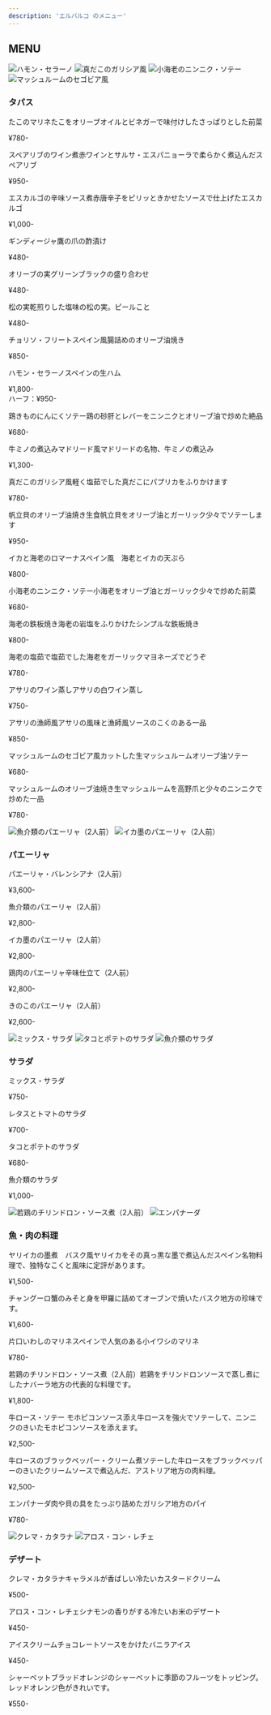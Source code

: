 ```yaml
---
description: 'エルバルコ のメニュー'
---
```

  <div class="mv__menu mv__content">
    <h2 class="mv__content--heading">MENU</h2>
  </div>
  <section class="food">
    <div class="food--inner fadein">
      <div class="food__list--wrap">
        <div class="food__img">
          <img class="food__img--item" src="../images/food-03.jpg" alt="ハモン・セラーノ">
          <img class="food__img--item" src="../images/food-04.jpg" alt="真だこのガリシア風">
          <img class="food__img--item" src="../images/food-05.jpg" alt="小海老のニンニク・ソテー">
          <img class="food__img--item" src="../images/food-06.jpg" alt="マッシュルームのセゴビア風">
        </div>
        <div class="food__list--area">
          <div class="food__list">
            <h3 class="food__list--heading1">タパス</h3>
            <div class="food__list--box">
              <div class="food__list--item">
                <p class="food__list--name">たこのマリネ<span class="food__list--info">たこをオリーブオイルとビネガーで味付けしたさっぱりとした前菜</span></p>
                <p class="food__list--price">¥780-</p>
              </div>
              <div class="food__list--item">
                <p class="food__list--name">スペアリブのワイン煮<span class="food__list--info">赤ワインとサルサ・エスパニョーラで柔らかく煮込んだスペアリブ</span></p>
                <p class="food__list--price">¥950-</p>
              </div>
              <div class="food__list--item">
                <p class="food__list--name">エスカルゴの辛味ソース煮<span class="food__list--info">赤唐辛子をピリッときかせたソースで仕上げたエスカルゴ</span></p>
                <p class="food__list--price">¥1,000-</p>
              </div>
              <div class="food__list--item">
                <p class="food__list--name">ギンディージャ<span class="food__list--info">鷹の爪の酢漬け</span></p>
                <p class="food__list--price">¥480-</p>
              </div>
              <div class="food__list--item">
                <p class="food__list--name">オリーブの実<span class="food__list--info">グリーンブラックの盛り合わせ</span></p>
                <p class="food__list--price">¥480-</p>
              </div>
              <div class="food__list--item">
                <p class="food__list--name">松の実<span class="food__list--info">乾煎りした塩味の松の実。ピールこと</span></p>
                <p class="food__list--price">¥480-</p>
              </div>
              <div class="food__list--item">
                <p class="food__list--name">チョリソ・フリート<span class="food__list--info">スペイン風腸詰めのオリーブ油焼き</span></p>
                <p class="food__list--price">¥850-</p>
              </div>
              <div class="food__list--item">
                <p class="food__list--name">ハモン・セラーノ<span class="food__list--info">スペインの生ハム</span></p>
                <p class="food__list--price">¥1,800-<br>ハーフ：¥950-</p>
              </div>
              <div class="food__list--item">
                <p class="food__list--name">鶏きものにんにくソテー<span class="food__list--info">鶏の砂肝とレバーをニンニクとオリーブ油で炒めた絶品</span></p>
                <p class="food__list--price">¥680-</p>
              </div>
              <div class="food__list--item">
                <p class="food__list--name">牛ミノの煮込みマドリード風<span class="food__list--info">マドリードの名物、牛ミノの煮込み</span></p>
                <p class="food__list--price">¥1,300-</p>
              </div>
              <div class="food__list--item">
                <p class="food__list--name">真だこのガリシア風<span class="food__list--info">軽く塩茹でした真だこにパプリカをふりかけます</span></p>
                <p class="food__list--price">¥780-</p>
              </div>
              <div class="food__list--item">
                <p class="food__list--name">帆立貝のオリーブ油焼き<span class="food__list--info">生食帆立貝をオリーブ油とガーリック少々でソテーします</span></p>
                <p class="food__list--price">¥950-</p>
              </div>
              <div class="food__list--item">
                <p class="food__list--name">イカと海老のロマーナ<span class="food__list--info">スペイン風　海老とイカの天ぷら</span></p>
                <p class="food__list--price">¥800-</p>
              </div>
              <div class="food__list--item">
                <p class="food__list--name">小海老のニンニク・ソテー<span class="food__list--info">小海老をオリーブ油とガーリック少々で炒めた前菜</span></p>
                <p class="food__list--price">¥680-</p>
              </div>
              <div class="food__list--item">
                <p class="food__list--name">海老の鉄板焼き<span class="food__list--info">海老の岩塩をふりかけたシンプルな鉄板焼き</span></p>
                <p class="food__list--price">¥800-</p>
              </div>
              <div class="food__list--item">
                <p class="food__list--name">海老の塩茹で<span class="food__list--info">塩茹でした海老をガーリックマヨネーズでどうぞ</span></p>
                <p class="food__list--price">¥780-</p>
              </div>
              <div class="food__list--item">
                <p class="food__list--name">アサリのワイン蒸し<span class="food__list--info">アサリの白ワイン蒸し</span></p>
                <p class="food__list--price">¥750-</p>
              </div>
              <div class="food__list--item">
                <p class="food__list--name">アサリの漁師風<span class="food__list--info">アサリの風味と漁師風ソースのこくのある一品</span></p>
                <p class="food__list--price">¥850-</p>
              </div>
              <div class="food__list--item">
                <p class="food__list--name">マッシュルームのセゴビア風<span class="food__list--info">カットした生マッシュルームオリーブ油ソテー</span></p>
                <p class="food__list--price">¥680-</p>
              </div>
              <div class="food__list--item">
                <p class="food__list--name">マッシュルームのオリーブ油焼き<span class="food__list--info">生マッシュルームを高野爪と少々のニンニクで炒めた一品</span></p>
                <p class="food__list--price">¥780-</p>
              </div>
            </div>
          </div>
        </div>
      </div>
    </div>
    <div class="food--inner fadein">
      <div class="food__list--wrap">
        <div class="food__img">
          <img class="food__img--item" src="../images/food-07.jpg" alt="魚介類のパエーリャ（2人前）">
          <img class="food__img--item" src="../images/food-08.jpg" alt="イカ墨のパエーリャ（2人前）">
        </div>
        <div class="food__list--area">
          <div class="food__list">
            <h3 class="food__list--heading1">パエーリャ</h3>
            <div class="food__list--box">
              <div class="food__list--item">
                <p class="food__list--name">パエーリャ・バレンシアナ（2人前）</p>
                <p class="food__list--price">¥3,600-</p>
              </div>
              <div class="food__list--item">
                <p class="food__list--name">魚介類のパエーリャ（2人前）</p>
                <p class="food__list--price">¥2,800-</p>
              </div>
              <div class="food__list--item">
                <p class="food__list--name">イカ墨のパエーリャ（2人前）</p>
                <p class="food__list--price">¥2,800-</p>
              </div>
              <div class="food__list--item">
                <p class="food__list--name">鶏肉のパエーリャ辛味仕立て（2人前）</p>
                <p class="food__list--price">¥2,800-</p>
              </div>
              <div class="food__list--item">
                <p class="food__list--name">きのこのパエーリャ（2人前）</p>
                <p class="food__list--price">¥2,600-</p>
              </div>
            </div>
          </div>
        </div>
      </div>
    </div>
    <div class="food--inner fadein">
      <div class="food__list--wrap">
        <div class="food__img">
          <img class="food__img--item" src="../images/food-09.jpg" alt="ミックス・サラダ">
          <img class="food__img--item" src="../images/food-10.jpg" alt="タコとポテトのサラダ">
          <img class="food__img--item" src="../images/food-11.jpg" alt="魚介類のサラダ">
        </div>
        <div class="food__list--area">
          <div class="food__list">
            <h3 class="food__list--heading1">サラダ</h3>
            <div class="food__list--box">
              <div class="food__list--item">
                <p class="food__list--name">ミックス・サラダ</p>
                <p class="food__list--price">¥750-</p>
              </div>
              <div class="food__list--item">
                <p class="food__list--name">レタスとトマトのサラダ</p>
                <p class="food__list--price">¥700-</p>
              </div>
              <div class="food__list--item">
                <p class="food__list--name">タコとポテトのサラダ</p>
                <p class="food__list--price">¥680-</p>
              </div>
              <div class="food__list--item">
                <p class="food__list--name">魚介類のサラダ</p>
                <p class="food__list--price">¥1,000-</p>
              </div>
            </div>
          </div>
        </div>
      </div>
    </div>
    <div class="food--inner fadein">
      <div class="food__list--wrap">
        <div class="food__img">
          <img class="food__img--item" src="../images/food-12.jpg" alt="若鶏のチリンドロン・ソース煮（2人前）">
          <img class="food__img--item" src="../images/food-13.jpg" alt="エンパナーダ">
        </div>
        <div class="food__list--area">
          <div class="food__list">
            <h3 class="food__list--heading1">魚・肉の料理</h3>
            <div class="food__list--box">
              <div class="food__list--item">
                <p class="food__list--name">ヤリイカの墨煮　バスク風<span class="food__list--info">ヤリイカをその真っ黒な墨で煮込んだスペイン名物料理で、独特なこくと風味に定評があります。</span></p>
                <p class="food__list--price">¥1,500-</p>
              </div>
              <div class="food__list--item">
                <p class="food__list--name">チャングーロ<span class="food__list--info">蟹のみそと身を甲羅に詰めてオーブンで焼いたバスク地方の珍味です。</span></p>
                <p class="food__list--price">¥1,600-</p>
              </div>
              <div class="food__list--item">
                <p class="food__list--name">片口いわしのマリネ<span class="food__list--info">スペインで人気のある小イワシのマリネ</p>
                <p class="food__list--price">¥780-</p>
              </div>
              <div class="food__list--item">
                <p class="food__list--name">若鶏のチリンドロン・ソース煮（2人前）<span class="food__list--info">若鶏をチリンドロンソースで蒸し煮にしたナバーラ地方の代表的な料理です。</p>
                <p class="food__list--price">¥1,800-</p>
              </div>
              <div class="food__list--item">
                <p class="food__list--name">牛ロース・ソテー モホピコンソース添え<span class="food__list--info">牛ロースを強火でソテーして、ニンニクのきいたモホピコンソースを添えます。</p>
                <p class="food__list--price">¥2,500-</p>
              </div>
              <div class="food__list--item">
                <p class="food__list--name">牛ロースのブラックペッパー・クリーム煮<span class="food__list--info">ソテーした牛ロースをブラックペッパーのきいたクリームソースで煮込んだ、アストリア地方の肉料理。</p>
                <p class="food__list--price">¥2,500-</p>
              </div>
              <div class="food__list--item">
                <p class="food__list--name">エンパナーダ<span class="food__list--info">肉や貝の具をたっぷり詰めたガリシア地方のパイ</p>
                <p class="food__list--price">¥780-</p>
              </div>
            </div>
          </div>
        </div>
      </div>
    </div>
    <div class="food--inner fadein">
      <div class="food__list--wrap">
        <div class="food__img">
          <img class="food__img--item" src="../images/food-16.jpg" alt="クレマ・カタラナ">
          <img class="food__img--item" src="../images/food-17.jpg" alt="アロス・コン・レチェ">
        </div>
        <div class="food__list--area">
          <div class="food__list">
            <h3 class="food__list--heading1">デザート</h3>
            <div class="food__list--box">
              <div class="food__list--item">
                <p class="food__list--name">クレマ・カタラナ<span class="food__list--info">キャラメルが香ばしい冷たいカスタードクリーム</span></p>
                <p class="food__list--price">¥500-</p>
              </div>
              <div class="food__list--item">
                <p class="food__list--name">アロス・コン・レチェ<span class="food__list--info">シナモンの香りがする冷たいお米のデザート</span></p>
                <p class="food__list--price">¥450-</p>
              </div>
              <div class="food__list--item">
                <p class="food__list--name">アイスクリーム<span class="food__list--info">チョコレートソースをかけたバニラアイス</span></p>
                <p class="food__list--price">¥450-</p>
              </div>
              <div class="food__list--item">
                <p class="food__list--name">シャーベット<span class="food__list--info">ブラッドオレンジのシャーベットに季節のフルーツをトッピング。レッドオレンジ色がきれいです。</span></p>
                <p class="food__list--price">¥550-</p>
              </div>
            </div>
          </div>
        </div>
      </div>
    </div>
  </section>
